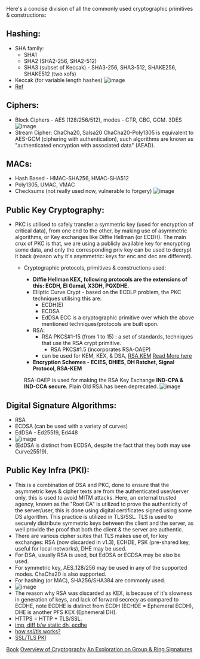 Here's a concise division of all the commonly used cryptographic primitives & constructions:

  ## Hashing:
  - SHA family:
    - SHA1
    - SHA2 (SHA2-256, SHA2-512)
    - SHA3 (subset of Keccak) - SHA3-256, SHA3-512, SHAKE256, SHAKE512 (two xofs)
  - Keccak (for variable length hashes)
    ![image](https://github.com/lakshya-chopra/KyberCpp/assets/77010972/3009bafe-6233-4a2b-96dd-9dbc46e24b46)
  - [Ref](https://crypto.stackexchange.com/a/68314)
    
## Ciphers:
  - Block Ciphers - AES (128/256/512), modes - CTR, CBC, GCM. 3DES
     ![image](https://github.com/lakshya-chopra/KyberCpp/assets/77010972/9ec0a3ea-2151-4f1f-aa87-c833f9e2eb0e)
  - Stream Cipher: ChaCha20, Salsa20
     ChaCha20-Poly1305 is equivalent to AES-GCM (ciphering with authentication), such algorithms are known as "authenticated encryption with associated data" (AEAD).
## MACs:
  - Hash Based - HMAC-SHA256, HMAC-SHA512
  - Poly1305, UMAC, VMAC
  - Checksums (not really used now, vulnerable to forgery)
    ![image](https://github.com/lakshya-chopra/KyberCpp/assets/77010972/f39f9a78-bf04-4318-bc0d-b06f198f650d)

## Public Key Cryptography:
  - PKC is utilised to safely transfer a symmetric key (used for encryption of critical data), from one end to the other, by making use of asymmetric algorithms, or Key exchanges like Diffie Hellman (or ECDH). The main crux of PKC is that, we are using a publicly available key for encrypting some data, and only the corresponding priv key can be used to decrypt it back (reason why it's asymmetric: keys for enc and dec are different).
    
    - Cryptographic protocols, primitives & constructions used:
      
      - **Diffie Hellman KEX, following protocols are the extensions of this: ECDH, El Gamal, X3DH, PQXDHE.**
      - Elliptic Curve Crypt - based on the ECDLP problem, the PKC techniques utilising this are:
          - ECDH(E)
          - ECDSA
          - EdDSA
            ECC is a cryptographic primitive over which the above mentioned techniques/protocols are built upon.
      - RSA:
          - RSA PKCS#1-15 (from 1 to 15) : a set of standards, techniques that use the RSA crypt primitive.
            - RSA PKCS#1.5 (incorporates RSA-OAEP)
          - can be used for KEM, KEX, & DSA, [RSA KEM](https://datatracker.ietf.org/doc/html/rfc5990)
            [Read More here](https://www.spiceworks.com/it-security/network-security/articles/what-is-pkcs/#:~:text=PKCS%20%231%20%E2%80%93%20RSA%20cryptography%20standard,format%20of%20the%20digital%20certificate.)
      - **Encryption Schemes - ECIES, DHIES, DH Ratchet, Signal Protocol, RSA-KEM** <br/>

      RSA-OAEP is used for making the RSA Key Exchange **IND-CPA & IND-CCA secure.** Plain Old RSA has been deprecated.
      ![image](https://github.com/lakshya-chopra/KyberCpp/assets/77010972/46927e56-adce-47c7-a808-33bdb321d840)

 ## Digital Signature Algorithms:
   - RSA
   - ECDSA (can be used with a variety of curves)
   - EdDSA - Ed25519, Ed448
   - ![image](https://github.com/lakshya-chopra/KyberCpp/assets/77010972/55f97ba2-8da3-45b9-9af5-b78c2cfe8be1)
   - (EdDSA is distinct from ECDSA, despite the fact that they both may use Curve25519).

## Public Key Infra (PKI):
  - This is a combination of DSA and PKC, done to ensure that the asymmetric keys & cipher texts are from the authenticated user/server only, this is used to avoid MITM attacks. Here, an external trusted agency, known as the "Root CA" is utilized to prove the authenticity of the server/user, this is done using digital certificates signed using some DS algorithm. This practice is utilized in TLS/SSL. TLS is used to securely distribute symmetric keys between the client and the server, as well provide the proof that both the client & the server are authentic.
  - There are various cipher suites that TLS makes use of, for key exchanges: RSA (now discarded in v1.3), ECHDE, PSK (pre-shared key, useful for local networks), DHE may be used. 
  - For DSA, usually RSA is used, but EdDSA or ECDSA may be also be used.
  - For symmetric key, AES_128/256 may be used in any of the supported modes. ChaCha20 is also supported.
  - For hashing (or MAC), SHA256/SHA384 are commonly used.
  - ![image](https://github.com/lakshya-chopra/KyberCpp/assets/77010972/0b23f7f4-87b0-4639-b158-1f4d4befa5c5)
  - The reason why RSA was discarded as KEX, is because of it's slowness in generation of keys, and lack of forward secrecy as compared to ECDHE, note ECDHE is distinct from ECDH (ECHDE = Ephemeral ECDH), DHE is another PFS KEX (Ephemeral DH).
  - HTTPS = HTTP + TLS/SSL.
  - [imp, diff b/w static dh, ecdhe](https://security.stackexchange.com/a/33240)
  - [how ssl/tls works?](https://security.stackexchange.com/a/20847)
  - [SSL/TLS PKI](https://security.stackexchange.com/questions/87564/how-does-ssl-tls-pki-work/89072#89072)
      


[Book](https://cryptobook.nakov.com/)
[Overview of Cryptography](https://medium.com/@sinister/overview-of-cryptography-c7349b92a72b)
[An Exploration on Group & Ring Signatures](https://cseweb.ucsd.edu/~smeiklejohn/files/researchexam.pdf)

    
